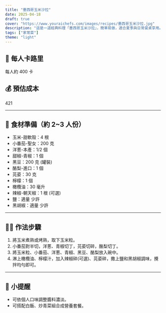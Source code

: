 ```yaml
---
title: "墨西哥玉米沙拉"
date: 2025-04-18
draft: true
cover: "https://www.youraichefs.com/images/recipes/墨西哥玉米沙拉.jpg"
description: "這是一道經典料理「墨西哥玉米沙拉」，簡單易做，適合夏季與日常餐桌享用。"
tags: ["家常菜"]
theme: "light"
---
```


## 🥄 每人卡路里  
每人約 400 卡

## 💰 預估成本  
421

---

## 🧾 食材準備（約 2~3 人份）

- 玉米-甜軟殼：4 根
- 小番茄-聖女：200 克
- 洋蔥-本產：1/2 個
- 甜椒-青椒：1 個
- 黑豆：200 克 (罐裝)
- 酪梨-進口：1 個
- 芫荽：30 克
- 檸檬：1 個
- 橄欖油：30 毫升
- 辣椒-朝天椒：1 根 (可選)
- 鹽：適量 少許
- 黑胡椒：適量 少許

---

## 👩‍🍳 作法步驟

1. 將玉米煮熟或烤熟，取下玉米粒。
2. 小番茄對半切，洋蔥、青椒切丁，芫荽切碎，酪梨切丁。
3. 將玉米粒、小番茄、洋蔥、青椒、黑豆、酪梨放入碗中。
4. 淋上橄欖油、檸檬汁，加入辣椒碎(可選)、芫荽碎，撒上鹽和黑胡椒調味，攪拌均勻即可。

---

## 📝 小提醒

- 可依個人口味調整醬料濃淡。
- 可搭配白飯、炒青菜組合成營養套餐。
